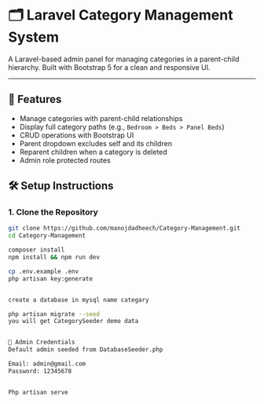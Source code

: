 # 🗂️ Laravel Category Management System

A Laravel-based admin panel for managing categories in a parent-child hierarchy. Built with Bootstrap 5 for a clean and responsive UI.

---

## 🚀 Features

- Manage categories with parent-child relationships
- Display full category paths (e.g., `Bedroom > Beds > Panel Beds`)
- CRUD operations with Bootstrap UI
- Parent dropdown excludes self and its children
- Reparent children when a category is deleted
- Admin role protected routes

## 🛠️ Setup Instructions

### 1. Clone the Repository

```bash
git clone https://github.com/manojdadheech/Category-Management.git
cd Category-Management

composer install
npm install && npm run dev

cp .env.example .env
php artisan key:generate


create a database in mysql name categary

php artisan migrate --seed
you will get CategorySeeder demo data


👤 Admin Credentials
Default admin seeded from DatabaseSeeder.php

Email: admin@gmail.com
Password: 12345678


Php artisan serve
